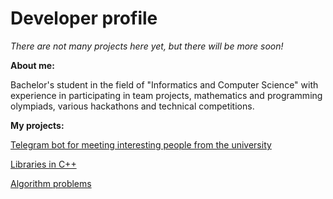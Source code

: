 # Developer profile

<i> There are not many projects here yet, but there will be more soon! </i>

<b>About me:</b>

Bachelor's student in the field of "Informatics and Computer Science" with experience in participating in team projects, mathematics and programming olympiads, various hackathons and technical competitions.

<b>My projects:</b>

[Telegram bot for meeting interesting people from the university](https://github.com/anyagulyakina/BlendBot)

[Libraries in C++](https://github.com/anyagulyakina/Libraries-in-C-)

[Algorithm problems](https://github.com/anyagulyakina/Algorithm-problems)
